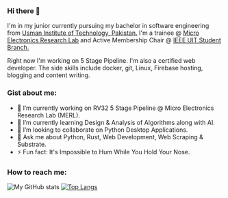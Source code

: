 ### Hi there 👋

I'm in my junior currently pursuing my bachelor in software engineering from [Usman Institute of Technology, Pakistan.](https://www.uit.edu/) I'm a trainee @ [Micro Electronics Research Lab](https://github.com/merledu) and Active Membership Chair @ [IEEE UIT Student Branch.](https://www.facebook.com/IeeeUitStudentBranch/)

Right now I'm working on 5 Stage Pipeline. I'm also a certified web developer. The side skills include docker, git, Linux, Firebase hosting, blogging and content writing. 

### Gist about me:

- 🔭 I’m currently working on RV32 5 Stage Pipeline @ Micro Electronics Research Lab (MERL).
- 🌱 I’m currently learning Design & Analysis of Algorithms along with AI.
- 👯 I’m looking to collaborate on Python Desktop Applications.
- 💬 Ask me about Python, Rust, Web Development, Web Scraping & Substrate.
- ⚡ Fun fact: It's Impossible to Hum While You Hold Your Nose.

### How to reach me: 

![My GitHub stats](https://github-readme-stats.vercel.app/api?username=Agha-Muqarib&show_icons=true&theme=radical&count_private=true)
[![Top Langs](https://github-readme-stats.vercel.app/api/top-langs/?username=Agha-Muqarib&theme=radical)](https://github.com/Agha-Muqarib/github-readme-stats)
